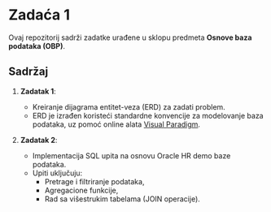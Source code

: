 # Zadaća 1
Ovaj repozitorij sadrži zadatke urađene u sklopu predmeta **Osnove baza podataka (OBP)**.  

## Sadržaj
1. **Zadatak 1**:  
   - Kreiranje dijagrama entitet-veza (ERD) za zadati problem.
   - ERD je izrađen koristeći standardne konvencije za modelovanje baza podataka, uz pomoć online alata [Visual Paradigm](https://online.visual-paradigm.com).

2. **Zadatak 2**:  
   - Implementacija SQL upita na osnovu Oracle HR demo baze podataka.  
   - Upiti uključuju:
     - Pretrage i filtriranje podataka,
     - Agregacione funkcije,
     - Rad sa višestrukim tabelama (JOIN operacije).  


